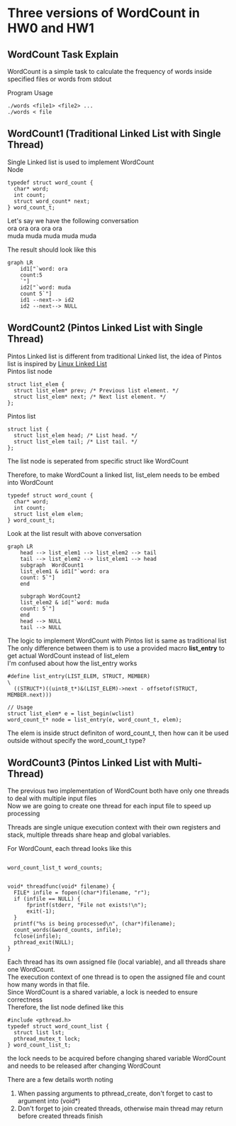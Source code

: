 # Three versions of WordCount in HW0 and HW1

## WordCount Task Explain
WordCount is a simple task to calculate the frequency of words inside specified files or words from stdout

Program Usage
```
./words <file1> <file2> ...
./words < file
```
## WordCount1 (Traditional Linked List with Single Thread)
Single Linked list is used to implement WordCount </br>
Node
```
typedef struct word_count {
  char* word;
  int count;
  struct word_count* next;
} word_count_t;
```
Let's say we have the following conversation
</br>
ora ora ora ora ora </br>
muda muda muda muda muda </br>

The result should look like this
```mermaid
graph LR
    id1["`word: ora
    count:5
    `"]
    id2["`word: muda
    count 5`"]
    id1 --next--> id2
    id2 --next--> NULL
```
## WordCount2 (Pintos Linked List with Single Thread)

Pintos Linked list is different from traditional Linked list, the idea of Pintos list is inspired by [Linux Linked List](https://medium.com/@m.zanoosi/why-linux-kernel-doubly-linked-list-is-not-just-a-simple-linked-list-fb8c43ff150)</br>
Pintos list node<br>
```
struct list_elem {
  struct list_elem* prev; /* Previous list element. */
  struct list_elem* next; /* Next list element. */
};
```
Pintos list<br>
```
struct list {
  struct list_elem head; /* List head. */
  struct list_elem tail; /* List tail. */
};
```
The list node is seperated from specific struct like WordCount </br>

Therefore, to make WordCount a linked list, list_elem needs to be embed into WordCount
```
typedef struct word_count {
  char* word;
  int count;
  struct list_elem elem;
} word_count_t;
```

Look at the list result with above conversation
```mermaid
graph LR
    head --> list_elem1 --> list_elem2 --> tail
    tail --> list_elem2 --> list_elem1 --> head
    subgraph  WordCount1
    list_elem1 & id1["`word: ora 
    count: 5`"]
    end

    subgraph WordCount2
    list_elem2 & id["`word: muda
    count: 5`"]
    end
    head --> NULL
    tail --> NULL
```
The logic to implement WordCount with Pintos list is same as traditional list</br>
The only difference between them is to use a provided macro **list_entry** to get actual WordCount instead of list_elem </br>
I'm confused about how the list_entry works 
```
#define list_entry(LIST_ELEM, STRUCT, MEMBER)                                                      \
  ((STRUCT*)((uint8_t*)&(LIST_ELEM)->next - offsetof(STRUCT, MEMBER.next)))

// Usage
struct list_elem* e = list_begin(wclist)
word_count_t* node = list_entry(e, word_count_t, elem);
```
The elem is inside struct definiton of word_count_t, then how can it be used outside without specify the word_count_t type?

## WordCount3 (Pintos Linked List with Multi-Thread)

The previous two implementation of WordCount both have only one threads to deal with multiple input files </br>
Now we are going to create one thread for each input file to speed up processing

Threads are single unique execution context with their own registers and stack, multiple threads share heap and global variables. </br>

For WordCount, each thread looks like this
```

word_count_list_t word_counts;


void* threadfunc(void* filename) {
  FILE* infile = fopen((char*)filename, "r");
  if (infile == NULL) {
      fprintf(stderr, "File not exists!\n");
      exit(-1);
  }
  printf("%s is being processed\n", (char*)filename);
  count_words(&word_counts, infile);
  fclose(infile);
  pthread_exit(NULL);
}
```
Each thread has its own assigned file (local variable), and all threads share one WordCount. </br>
The execution context of one thread is to open the assigned file and count how many words in that file. </br>
Since WordCount is a shared variable, a lock is needed to ensure correctness</br>
Therefore, the list node defined like this
```
#include <pthread.h>
typedef struct word_count_list {
  struct list lst;
  pthread_mutex_t lock;
} word_count_list_t;
```
the lock needs to be acquired before changing shared variable WordCount and needs to be released after changing WordCount </br>

There are a few details worth noting
1. When passing arguments to pthread_create, don't forget to cast to argument into (void*)
2. Don't forget to join created threads, otherwise main thread may return before created threads finish  